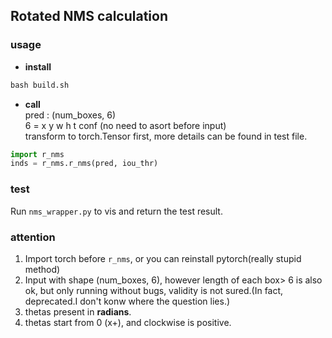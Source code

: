 ## Rotated NMS calculation
### usage
* **install**  
```python
bash build.sh
```
* **call**  
pred : (num_boxes, 6)  
6 = x y w h t conf
(no need to asort before input)  
transform to torch.Tensor first, more details can be found in test file. 
```python
import r_nms
inds = r_nms.r_nms(pred, iou_thr)
```
### test
Run `nms_wrapper.py` to vis and return the test result.

### attention
1. Import torch before `r_nms`, or you can  reinstall pytorch(really stupid method)
2. Input with shape  (num_boxes, 6), however length of each box> 6 is also ok, but only running without bugs, validity is not sured.(In fact, deprecated.I don't konw where the question lies.) 
3. thetas present in **radians**.
4. thetas start from 0 (x+), and clockwise is positive.
